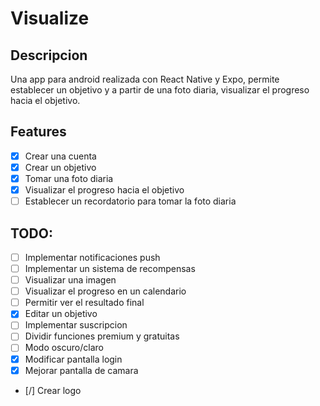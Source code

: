 # Visualize

## Descripcion
Una app para android realizada con React Native y Expo, permite establecer un objetivo y a partir de una foto diaria, visualizar el progreso hacia el objetivo.

## Features
- [X] Crear una cuenta
- [X] Crear un objetivo
- [X] Tomar una foto diaria
- [X] Visualizar el progreso hacia el objetivo
- [ ] Establecer un recordatorio para tomar la foto diaria

## TODO:
- [ ] Implementar notificaciones push
- [ ] Implementar un sistema de recompensas
- [ ] Visualizar una imagen
- [ ] Visualizar el progreso en un calendario
- [ ] Permitir ver el resultado final
- [X] Editar un objetivo
- [ ] Implementar suscripcion
- [ ] Dividir funciones premium y gratuitas
- [ ] Modo oscuro/claro
- [X] Modificar pantalla login
- [X] Mejorar pantalla de camara
- [/] Crear logo
